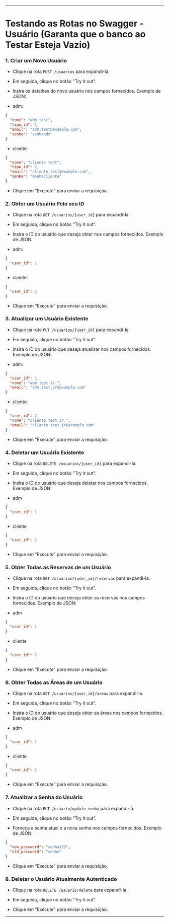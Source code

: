 
---

# Testando as Rotas no Swagger - Usuário (Garanta que o banco ao Testar Esteja Vazio)


### **1. Criar um Novo Usuário**

- Clique na rota `POST /usuarios` para expandi-la.

- Em seguida, clique no botão "Try it out".

- Insira os detalhes do novo usuário nos campos fornecidos. Exemplo de JSON:

- adm:
```json
{
  "nome": "adm test",
  "tipo_id": 1,
  "email": "adm.test@example.com",
  "senha": "senhaadm"
}
```
- cliente:
```json
{
  "nome": "cliente test",
  "tipo_id": 2,
  "email": "cliente.test@example.com",
  "senha": "senhacliente"
}
```

- Clique em "Execute" para enviar a requisição.

### **2. Obter um Usuário Pelo seu ID**

- Clique na rota `GET /usuarios/{user_id}` para expandi-la.

- Em seguida, clique no botão "Try it out".

- Insira o ID do usuário que deseja obter nos campos fornecidos. Exemplo de JSON:

- adm:
```json
{
  "user_id": 1
}
```
- cliente:
```json
{
  "user_id": 2
}
```
- Clique em "Execute" para enviar a requisição.

### **3. Atualizar um Usuário Existente**

- Clique na rota `PUT /usuarios/{user_id}` para expandi-la.

- Em seguida, clique no botão "Try it out".

- Insira o ID do usuário que deseja atualizar nos campos fornecidos. Exemplo de JSON:

- adm:
```json
{
  "user_id": 1,
  "nome": "adm test Jr.",
  "email": "adm.test.jr@example.com"
}
```
- cliente:
```json
{
  "user_id": 2,
  "nome": "cliente test Jr.",
  "email": "cliente.test.jr@example.com"
}
```

- Clique em "Execute" para enviar a requisição.

### **4. Deletar um Usuário Existente**

- Clique na rota `DELETE /usuarios/{user_id}` para expandi-la.

- Em seguida, clique no botão "Try it out".

- Insira o ID do usuário que deseja deletar nos campos fornecidos. Exemplo de JSON:

- adm
```json
{
  "user_id": 1
}
```
- cliente 
```json
{
  "user_id": 2
}
```

- Clique em "Execute" para enviar a requisição.

### **5. Obter Todas as Reservas de um Usuário**

- Clique na rota `GET /usuarios/{user_id}/reservas` para expandi-la.

- Em seguida, clique no botão "Try it out".

- Insira o ID do usuário que deseja obter as reservas nos campos fornecidos. Exemplo de JSON:

- adm
```json
{
  "user_id": 1
}
```

- cliente 
```json
{
  "user_id": 2
}
```

- Clique em "Execute" para enviar a requisição.

### **6. Obter Todas as Áreas de um Usuário**

- Clique na rota `GET /usuarios/{user_id}/areas` para expandi-la.

- Em seguida, clique no botão "Try it out".

- Insira o ID do usuário que deseja obter as áreas nos campos fornecidos. Exemplo de JSON:

- adm
```json
{
  "user_id": 1
}
```

- cliente 
```json
{
  "user_id": 2
}
```

- Clique em "Execute" para enviar a requisição.

### **7. Atualizar a Senha do Usuário**

- Clique na rota `PUT /usuario/update_senha` para expandi-la.

- Em seguida, clique no botão "Try it out".

- Forneça a senha atual e a nova senha nos campos fornecidos. Exemplo de JSON:

```json
{
  "new_password": "senha123",
  "old_password": "senha"
}
```

- Clique em "Execute" para enviar a requisição.

### **8. Deletar o Usuário Atualmente Autenticado**

- Clique na rota `DELETE /usuario/delete` para expandi-la.

- Em seguida, clique no botão "Try it out".

- Clique em "Execute" para enviar a requisição.

---
